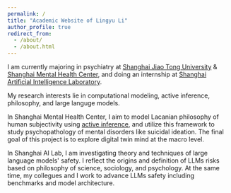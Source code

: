 ```yaml
---
permalink: /
title: "Academic Website of Lingyu Li"
author_profile: true
redirect_from: 
  - /about/
  - /about.html
---
```


I am currently majoring in psychiatry at [Shanghai Jiao Tong University][sjtu] & [Shanghai Mental Health Center][smhc], and doing an internship at [Shanghai Artificial Intelligence Laboratory][shailab]. 

My research interests lie in computational modeling, active inference, philosophy, and large languge models. 

In Shanghai Mental Health Center, I aim to model Lacanian philosophy of human subjectivity using [active inference][fep], and utilize this framework to study psychopathology of mental disorders like suicidal ideation. The final goal of this project is to explore digital twin mind at the macro level.

In Shanghai AI Lab, I am investigating theory and techniques of large language models' safety. I reflect the origins and definition of LLMs risks based on philosophy of science, sociology, and psychology. At the same time, my collegues and I work to advance LLMs safety including benchmarks and model architecture.


[sjtu]: https://en.sjtu.edu.cn/
[smhc]: https://www.smhc.org.cn/English/
[shailab]: https://www.shlab.org.cn/
[fep]: https://en.wikipedia.org/wiki/Free_energy_principle